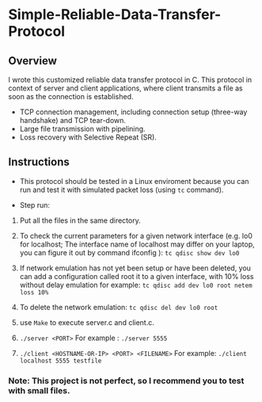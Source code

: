 # Simple-Reliable-Data-Transfer-Protocol

## Overview
I wrote this customized reliable data transfer protocol in C. This protocol in context of server and client applications, where client transmits a file
as soon as the connection is established.
- TCP connection management, including connection setup (three-way handshake) and TCP tear-down.
- Large file transmission with pipelining.
- Loss recovery with Selective Repeat (SR).


## Instructions
- This protocol should be tested in a Linux enviroment because you can run and test it with simulated packet loss (using `tc` command).

- Step run:
1. Put all the files in the same directory.

2. To check the current parameters for a given network interface (e.g. lo0 for localhost; The interface
name of localhost may differ on your laptop, you can figure it out by command ifconfig ):
`tc qdisc show dev lo0`
3. If network emulation has not yet been setup or have been deleted, you can add a configuration called
root it to a given interface, with 10% loss without delay emulation for example:
`tc qdisc add dev lo0 root netem loss 10%`
4. To delete the network emulation:
`tc qdisc del dev lo0 root`

5. use `Make` to execute server.c and client.c.

6. `./server <PORT>`
    For example : `./server 5555`

7. `./client <HOSTNAME-OR-IP> <PORT> <FILENAME>`
    For example: `./client localhost 5555 testfile`


### Note: This project is not perfect, so I recommend you to test with small files.
